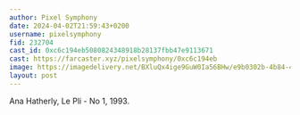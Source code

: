 ```yaml
---
author: Pixel Symphony
date: 2024-04-02T21:59:43+0200
username: pixelsymphony
fid: 232704
cast_id: 0xc6c194eb5080824348918b28137fbb47e9113671
cast: https://farcaster.xyz/pixelsymphony/0xc6c194eb
image: https://imagedelivery.net/BXluQx4ige9GuW0Ia56BHw/e9b0302b-4b84-4cea-f7cb-4bdf3c14f200/original
layout: post
---
```


Ana Hatherly, Le Pli - No 1, 1993.

<img src='https://imagedelivery.net/BXluQx4ige9GuW0Ia56BHw/e9b0302b-4b84-4cea-f7cb-4bdf3c14f200/original' alt='' referrerpolicy='no-referrer'/>
